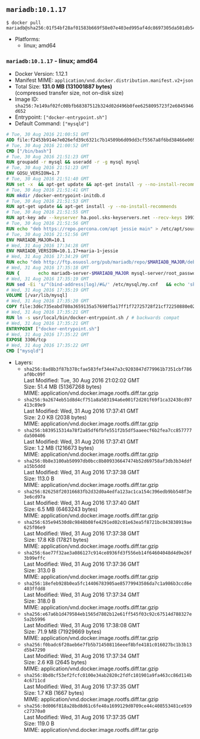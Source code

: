 ## `mariadb:10.1.17`

```console
$ docker pull mariadb@sha256:01f54bf28af01583b669f58e07e403ed995af4dc8697305da501db5459c22b3d
```

-	Platforms:
	-	linux; amd64

### `mariadb:10.1.17` - linux; amd64

-	Docker Version: 1.12.1
-	Manifest MIME: `application/vnd.docker.distribution.manifest.v2+json`
-	Total Size: **131.0 MB (131001887 bytes)**  
	(compressed transfer size, not on-disk size)
-	Image ID: `sha256:7e149af02fc00bfb68387512b324d02d496b0fee6258095723f2e6045946d652`
-	Entrypoint: `["docker-entrypoint.sh"]`
-	Default Command: `["mysqld"]`

```dockerfile
# Tue, 30 Aug 2016 21:00:51 GMT
ADD file:f2453b914e7e026efd39c6321c7b14509b6d09dd3cf5567a8f6bd38466e06954 in / 
# Tue, 30 Aug 2016 21:00:52 GMT
CMD ["/bin/bash"]
# Tue, 30 Aug 2016 21:51:23 GMT
RUN groupadd -r mysql && useradd -r -g mysql mysql
# Tue, 30 Aug 2016 21:51:23 GMT
ENV GOSU_VERSION=1.7
# Tue, 30 Aug 2016 21:51:40 GMT
RUN set -x 	&& apt-get update && apt-get install -y --no-install-recommends ca-certificates wget && rm -rf /var/lib/apt/lists/* 	&& wget -O /usr/local/bin/gosu "https://github.com/tianon/gosu/releases/download/$GOSU_VERSION/gosu-$(dpkg --print-architecture)" 	&& wget -O /usr/local/bin/gosu.asc "https://github.com/tianon/gosu/releases/download/$GOSU_VERSION/gosu-$(dpkg --print-architecture).asc" 	&& export GNUPGHOME="$(mktemp -d)" 	&& gpg --keyserver ha.pool.sks-keyservers.net --recv-keys B42F6819007F00F88E364FD4036A9C25BF357DD4 	&& gpg --batch --verify /usr/local/bin/gosu.asc /usr/local/bin/gosu 	&& rm -r "$GNUPGHOME" /usr/local/bin/gosu.asc 	&& chmod +x /usr/local/bin/gosu 	&& gosu nobody true 	&& apt-get purge -y --auto-remove ca-certificates wget
# Tue, 30 Aug 2016 21:51:41 GMT
RUN mkdir /docker-entrypoint-initdb.d
# Tue, 30 Aug 2016 21:51:53 GMT
RUN apt-get update && apt-get install -y --no-install-recommends 		apt-transport-https ca-certificates 		pwgen 	&& rm -rf /var/lib/apt/lists/*
# Tue, 30 Aug 2016 21:51:55 GMT
RUN apt-key adv --keyserver ha.pool.sks-keyservers.net --recv-keys 199369E5404BD5FC7D2FE43BCBCB082A1BB943DB 	&& apt-key adv --keyserver ha.pool.sks-keyservers.net --recv-keys 430BDF5C56E7C94E848EE60C1C4CBDCDCD2EFD2A
# Tue, 30 Aug 2016 21:51:56 GMT
RUN echo "deb https://repo.percona.com/apt jessie main" > /etc/apt/sources.list.d/percona.list 	&& { 		echo 'Package: *'; 		echo 'Pin: release o=Percona Development Team'; 		echo 'Pin-Priority: 998'; 	} > /etc/apt/preferences.d/percona
# Tue, 30 Aug 2016 21:51:56 GMT
ENV MARIADB_MAJOR=10.1
# Wed, 31 Aug 2016 17:34:28 GMT
ENV MARIADB_VERSION=10.1.17+maria-1~jessie
# Wed, 31 Aug 2016 17:34:29 GMT
RUN echo "deb http://ftp.osuosl.org/pub/mariadb/repo/$MARIADB_MAJOR/debian jessie main" > /etc/apt/sources.list.d/mariadb.list 	&& { 		echo 'Package: *'; 		echo 'Pin: release o=MariaDB'; 		echo 'Pin-Priority: 999'; 	} > /etc/apt/preferences.d/mariadb
# Wed, 31 Aug 2016 17:35:18 GMT
RUN { 		echo mariadb-server-$MARIADB_MAJOR mysql-server/root_password password 'unused'; 		echo mariadb-server-$MARIADB_MAJOR mysql-server/root_password_again password 'unused'; 	} | debconf-set-selections 	&& apt-get update 	&& apt-get install -y 		mariadb-server=$MARIADB_VERSION 		percona-xtrabackup 		socat 	&& rm -rf /var/lib/apt/lists/* 	&& sed -ri 's/^user\s/#&/' /etc/mysql/my.cnf /etc/mysql/conf.d/* 	&& rm -rf /var/lib/mysql && mkdir -p /var/lib/mysql /var/run/mysqld 	&& chown -R mysql:mysql /var/lib/mysql /var/run/mysqld 	&& chmod 777 /var/run/mysqld
# Wed, 31 Aug 2016 17:35:19 GMT
RUN sed -Ei 's/^(bind-address|log)/#&/' /etc/mysql/my.cnf 	&& echo 'skip-host-cache\nskip-name-resolve' | awk '{ print } $1 == "[mysqld]" && c == 0 { c = 1; system("cat") }' /etc/mysql/my.cnf > /tmp/my.cnf 	&& mv /tmp/my.cnf /etc/mysql/my.cnf
# Wed, 31 Aug 2016 17:35:19 GMT
VOLUME [/var/lib/mysql]
# Wed, 31 Aug 2016 17:35:20 GMT
COPY file:3d6c735eabd780a3659135a57698f5a17ff1f72725728f21cf72250880e02926 in /usr/local/bin/ 
# Wed, 31 Aug 2016 17:35:21 GMT
RUN ln -s usr/local/bin/docker-entrypoint.sh / # backwards compat
# Wed, 31 Aug 2016 17:35:21 GMT
ENTRYPOINT ["docker-entrypoint.sh"]
# Wed, 31 Aug 2016 17:35:22 GMT
EXPOSE 3306/tcp
# Wed, 31 Aug 2016 17:35:22 GMT
CMD ["mysqld"]
```

-	Layers:
	-	`sha256:8ad8b3f87b378cfae583fef34e47a3c9203847d779961b7351cbf786af0bc09f`  
		Last Modified: Tue, 30 Aug 2016 21:02:02 GMT  
		Size: 51.4 MB (51367268 bytes)  
		MIME: application/vnd.docker.image.rootfs.diff.tar.gzip
	-	`sha256:9a2674eb51d8d4cf751a8a503194a6e001f2d201f69f1ca32438cd97413c89e9`  
		Last Modified: Wed, 31 Aug 2016 17:37:41 GMT  
		Size: 2.0 KB (2038 bytes)  
		MIME: application/vnd.docker.image.rootfs.diff.tar.gzip
	-	`sha256:b839515314a78f2a85df6fbfe551f2b5df5aaeecf6b2fea7cc857777da500406`  
		Last Modified: Wed, 31 Aug 2016 17:37:41 GMT  
		Size: 1.2 MB (1216673 bytes)  
		MIME: application/vnd.docker.image.rootfs.diff.tar.gzip
	-	`sha256:0b8e3100ab50997db0bcc8b809336647474b52d69758af3db3b34ddfa15b5ddd`  
		Last Modified: Wed, 31 Aug 2016 17:37:38 GMT  
		Size: 113.0 B  
		MIME: application/vnd.docker.image.rootfs.diff.tar.gzip
	-	`sha256:826258f20316683fb2d32d0a4edfa123ac1ca154c396edb9bb548f3e3e6cd97a`  
		Last Modified: Wed, 31 Aug 2016 17:37:40 GMT  
		Size: 6.5 MB (6463243 bytes)  
		MIME: application/vnd.docker.image.rootfs.diff.tar.gzip
	-	`sha256:635e94530d8c9848b08fe4291ed02c01e63ea5f8721bc843838919ae625f06e9`  
		Last Modified: Wed, 31 Aug 2016 17:37:38 GMT  
		Size: 17.8 KB (17821 bytes)  
		MIME: application/vnd.docker.image.rootfs.diff.tar.gzip
	-	`sha256:6ae77f32ae3a086127c914ce8936fd3f556eb14f64604048d4d9e26f3b99effc`  
		Last Modified: Wed, 31 Aug 2016 17:37:36 GMT  
		Size: 313.0 B  
		MIME: application/vnd.docker.image.rootfs.diff.tar.gzip
	-	`sha256:18efeb928b0ea5fc14406783905ae85779943586da7c1a986b3ccd6e403ffdd8`  
		Last Modified: Wed, 31 Aug 2016 17:37:34 GMT  
		Size: 318.0 B  
		MIME: application/vnd.docker.image.rootfs.diff.tar.gzip
	-	`sha256:e67a6b1d479584eb1565d7802b12e61ff545f03c92c67514d788327e5a2b5996`  
		Last Modified: Wed, 31 Aug 2016 17:38:08 GMT  
		Size: 71.9 MB (71929669 bytes)  
		MIME: application/vnd.docker.image.rootfs.diff.tar.gzip
	-	`sha256:f0badc6f20aeb6e7fb5b714508116eeef8bfe4181c016027bc1b3b13d5b47290`  
		Last Modified: Wed, 31 Aug 2016 17:37:34 GMT  
		Size: 2.6 KB (2645 bytes)  
		MIME: application/vnd.docker.image.rootfs.diff.tar.gzip
	-	`sha256:8bd0cf53ef2fcfc0100e34ab2820c2fdfc101901a9fa463cc86d114b4c6711cd`  
		Last Modified: Wed, 31 Aug 2016 17:37:35 GMT  
		Size: 1.7 KB (1667 bytes)  
		MIME: application/vnd.docker.image.rootfs.diff.tar.gzip
	-	`sha256:0d006f818a28bd8d61c6fe40a1699129d0709ce44c408553481ce939c27370a0`  
		Last Modified: Wed, 31 Aug 2016 17:37:35 GMT  
		Size: 119.0 B  
		MIME: application/vnd.docker.image.rootfs.diff.tar.gzip
